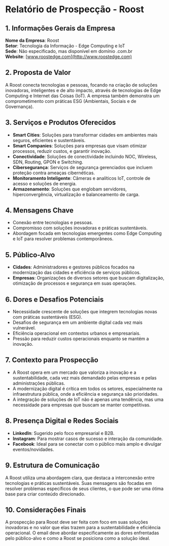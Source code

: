 # Relatório de Prospecção - Roost

## 1. Informações Gerais da Empresa

**Nome da Empresa**: Roost  
**Setor**: Tecnologia da Informação - Edge Computing e IoT  
**Sede**: Não especificado, mas disponível em domínio .com.br  
**Website**: [www.roostedge.com](http://www.roostedge.com)

## 2. Proposta de Valor

A Roost conecta tecnologias e pessoas, focando na criação de soluções inovadoras, inteligentes e de alto impacto, através de tecnologias de Edge Computing e Internet das Coisas (IoT). A empresa também demonstra um comprometimento com práticas ESG (Ambientais, Sociais e de Governança).

## 3. Serviços e Produtos Oferecidos

- **Smart Cities**: Soluções para transformar cidades em ambientes mais seguros, eficientes e sustentáveis.
- **Smart Companies**: Soluções para empresas que visam otimizar processos, reduzir custos, e garantir inovação.
- **Conectividade**: Soluções de conectividade incluindo NOC, Wireless, SDN, Routing, GPON e Switching.
- **Cibersegurança**: Serviços de segurança gerenciados que incluem proteção contra ameaças cibernéticas.
- **Monitoramento Inteligente**: Câmeras e analíticos IoT, controle de acesso e soluções de energia.
- **Armazenamento**: Soluções que englobam servidores, hiperconvergência, virtualização e balanceamento de carga.
 
## 4. Mensagens Chave

- Conexão entre tecnologias e pessoas.
- Compromisso com soluções inovadoras e práticas sustentáveis.
- Abordagem focada em tecnologias emergentes como Edge Computing e IoT para resolver problemas contemporâneos.

## 5. Público-Alvo 

- **Cidades**: Administradores e gestores públicos focados na modernização das cidades e eficiência de serviços públicos.
- **Empresas**: Organizações de diversos setores que buscam digitalização, otimização de processos e segurança em suas operações.

## 6. Dores e Desafios Potenciais

- Necessidade crescente de soluções que integrem tecnologias novas com práticas sustentáveis (ESG).
- Desafios de segurança em um ambiente digital cada vez mais vulnerável.
- Eficiência operacional em contextos urbanos e empresariais.
- Pressão para reduzir custos operacionais enquanto se mantém a inovação.

## 7. Contexto para Prospecção

- A Roost opera em um mercado que valoriza a inovação e a sustentabilidade, cada vez mais demandado pelas empresas e pelas administrações públicas.
- A modernização digital é crítica em todos os setores, especialmente na infraestrutura pública, onde a eficiência e segurança são prioridades.
- A integração de soluções de IoT não é apenas uma tendência, mas uma necessidade para empresas que buscam se manter competitivas.

## 8. Presença Digital e Redes Sociais

- **LinkedIn**: Sugerido pelo foco empresarial e B2B.
- **Instagram**: Para mostrar casos de sucesso e interação da comunidade.
- **Facebook**: Ideal para se conectar com o público mais amplo e divulgar eventos/novidades.

## 9. Estrutura de Comunicação

A Roost utiliza uma abordagem clara, que destaca a interconexão entre tecnologias e práticas sustentáveis. Suas mensagens são focadas em resolver problemas específicos de seus clientes, o que pode ser uma ótima base para criar conteúdo direcionado.

## 10. Considerações Finais

A prospecção para Roost deve ser feita com foco em suas soluções inovadoras e no valor que elas trazem para a sustentabilidade e eficiência operacional. O email deve abordar especificamente as dores enfrentadas pelo público-alvo e como a Roost se posiciona como a solução ideal.